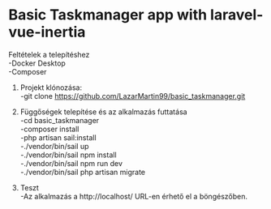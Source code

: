 # Basic Taskmanager app with laravel-vue-inertia
Feltételek a telepítéshez  
	-Docker Desktop  
	-Composer

1. Projekt klónozása:  
	-git clone https://github.com/LazarMartin99/basic_taskmanager.git  

2. Függőségek telepítése és az alkalmazás futtatása  
	-cd basic_taskmanager  
	-composer install  
	-php artisan sail:install  
	-./vendor/bin/sail up  
	-./vendor/bin/sail npm install  
	-./vendor/bin/sail npm run dev  
	-./vendor/bin/sail php artisan migrate  

3. Teszt  
	-Az alkalmazás a http://localhost/ URL-en érhető el a böngészőben.  
